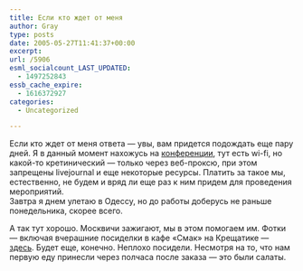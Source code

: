 ```yaml
---
title: Если кто ждет от меня
author: Gray
type: posts
date: 2005-05-27T11:41:37+00:00
excerpt:
url: /5906
esml_socialcount_LAST_UPDATED:
  - 1497252843
essb_cache_expire:
  - 1616372927
categories:
  - Uncategorized

---
```








Если кто ждет от меня ответа &#8212; увы, вам придется подождать еще пару дней. Я в данный момент нахожусь на <a href="http://internet-marketing.org.ua/" target="_blank">конференции</a>, тут есть wi-fi, но какой-то кретинический &#8212; только через веб-проксю, при этом запрещены livejournal и еще некоторые ресурсы. Платить за такое мы, естественно, не будем и вряд ли еще раз к ним придем для проведения мероприятий.  
Завтра я днем улетаю в Одессу, но до работы доберусь не раньше понедельника, скорее всего.

А так тут хорошо. Москвичи зажигают, мы в этом помогаем им. Фотки &#8212; включая вчерашние посиделки в кафе &#171;Смак&#187; на Крещатике &#8212; <a href="http://public.fotki.com/SergeyPetrenko/seo_conf/imarket/" target="_blank">здесь</a>. Будет еще, конечно. Неплохо посидели. Несмотря на то, что нам первую еду принесли через полчаса после заказа &#8212; это были салаты.